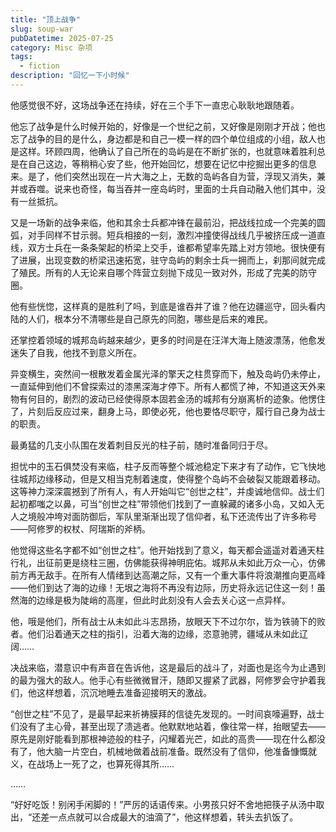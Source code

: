 ```yaml
---
title: "顶上战争"
slug: soup-war
pubDatetime: 2025-07-25
category: Misc 杂项
tags:
  - fiction
description: "回忆一下小时候"
---
```


他感觉很不好，这场战争还在持续，好在三个手下一直忠心耿耿地跟随着。

他忘了战争是什么时候开始的，好像是一个世纪之前，又好像是刚刚才开战；他也忘了战争的目的是什么，身边都是和自己一模一样的四个单位组成的小组，敌人也是这样。环顾四周，他确认了自己所在的岛屿是在不断扩张的，也就意味着胜利总是在自己这边，等稍稍心安了些，他开始回忆，想要在记忆中挖掘出更多的信息来。是了，他们突然出现在一片大海之上，无数的岛屿各自为营，浮现又消失，兼并或吞噬。说来也奇怪，每当吞并一座岛屿时，里面的士兵自动融入他们其中，没有一丝抵抗。

又是一场新的战争来临，他和其余士兵都冲锋在最前沿，把战线拉成一个完美的圆弧，对手同样不甘示弱。短兵相接的一刻，激烈冲撞使得战线几乎被挤压成一道直线，双方士兵在一条条架起的桥梁上交手，谁都希望率先踏上对方领地。很快便有了进展，出现变数的桥梁迅速拓宽，驻守岛屿的剩余士兵一拥而上，刹那间就完成了殖民。所有的人无论来自哪个阵营立刻抛下成见一致对外，形成了完美的防守圈。

他有些恍惚，这样真的是胜利了吗，到底是谁吞并了谁？他在边疆巡守，回头看内陆的人们，根本分不清哪些是自己原先的同胞，哪些是后来的难民。

还掌控着领域的城邦岛屿越来越少，更多的时间是在汪洋大海上随波漂荡，他愈发迷失了自我，他找不到意义所在。

异变横生，突然间一根散发着金属光泽的擎天之柱贯穿而下，触及岛屿仍未停止，一直延伸到他们不曾探索过的漆黑深海才停下。所有人都慌了神，不知道这天外来物有何目的，剧烈的波动已经使得原本固若金汤的城邦有分崩离析的迹象。他愣住了，片刻后反应过来，翻身上马，即使必死，他也要恪尽职守，履行自己身为战士的职责。

最勇猛的几支小队围在发着刺目反光的柱子前，随时准备同归于尽。

担忧中的玉石俱焚没有来临，柱子反而等整个城池稳定下来才有了动作，它飞快地往城邦边缘移动，但是又相当克制着速度，使得整个岛屿不会破裂又能跟着移动。这等神力深深震撼到了所有人，有人开始叫它“创世之柱”，并虔诚地信仰。战士们起初都嗤之以鼻，可当“创世之柱”带领他们找到了一直躲藏的诸多小岛，又如入无人之境般冲垮对面防御后，军队里渐渐出现了信仰者，私下还流传出了许多称号——阿修罗的权杖、阿瑞斯的斧柄。

他觉得这些名字都不如“创世之柱”。他开始找到了意义，每天都会遥遥对着通天柱行礼，出征前更是绕柱三圈，仿佛能获得神明庇佑。城邦从未如此万众一心，仿佛前方再无敌手。在所有人情绪到达高潮之际，又有一个重大事件将浪潮推向更高峰——他们到达了海的边缘！无垠之海将不再没有边际，历史将永远记住这一刻！虽然海的边缘是极为陡峭的高崖，但此时此刻没有人会去关心这一点异样。

他，哦是他们，所有战士从未如此斗志昂扬，放眼天下不过尔尔，皆为铁骑下的败者。他们沿着通天之柱的指引，沿着大海的边缘，恣意驰骋，疆域从未如此辽阔……

决战来临，潜意识中有声音在告诉他，这是最后的战斗了，对面也是迄今为止遇到的最为强大的敌人。他手心有些微微冒汗，随即又握紧了武器，阿修罗会守护着我们，他这样想着，沉沉地睡去准备迎接明天的激战。

“创世之柱”不见了，是最早起来祈祷膜拜的信徒先发现的。一时间哀嚎遍野，战士们没有了主心骨，甚至出现了溃逃者。他默默地站着，像往常一样，抬眼望去——原先是刚好能看到那根神迹般的柱子，闪耀着光芒，如此的高贵——现在什么都没有了，他大脑一片空白，机械地做着战前准备。既然没有了信仰，他准备慷慨就义，在战场上一死了之，也算死得其所……

……

“好好吃饭！别闲手闲脚的！”严厉的话语传来。小男孩只好不舍地把筷子从汤中取出，“还差一点点就可以合成最大的油滴了”，他这样想着，转头去扒饭了。
